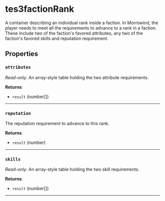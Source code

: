 <!---
	This file is autogenerated. Do not edit this file manually. Your changes will be ignored.
	More information: https://github.com/MWSE/MWSE/tree/master/docs
-->

# tes3factionRank

A container describing an individual rank inside a faction. In Morrowind, the player needs to meet all the requirements to advance to a rank in a faction. These include two of the faction's favored attributes, any two of the faction's favored skills and reputation requirement.

## Properties

### `attributes`

*Read-only*. An array-style table holding the two attribute requirements.

**Returns**:

* `result` (number[])

***

### `reputation`

The reputation requirement to advance to this rank.

**Returns**:

* `result` (number)

***

### `skills`

*Read-only*. An array-style table holding the two skill requirements.

**Returns**:

* `result` (number[])

***

